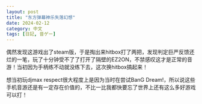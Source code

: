 ```yaml
---
layout: post
title: "东方弹幕神乐失落幻想"
date: 2024-02-12
category: 中文
tags: [日記, 音ゲー]
---
```


偶然发现这游戏出了steam版，于是掏出来hitbox打了两把，发现判定巨严反馈还烂的一笔，玩了十分钟受不了了打开了隔壁的EZ2ON，不禁感叹这才是正常的音游！当初因为手柄练不动就没练下去，这次换hitbox搞起来！

想当初玩djmax respect很大程度上是因为当时在尝试BanG Dream!，所以说这些手机音游还是有一定存在价值的，不比一比我都快要忘了世界上还有这么多好游戏可以打！